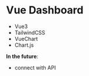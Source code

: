# Vue Dashboard

- Vue3
- TailwindCSS
- VueChart
- Chart.js

**In the future**:

- connect with API
